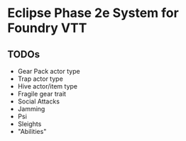 # Eclipse Phase 2e System for Foundry VTT

## TODOs

- Gear Pack actor type
- Trap actor type
- Hive actor/item type
- Fragile gear trait
- Social Attacks
- Jamming
- Psi
- Sleights
- "Abilities"
